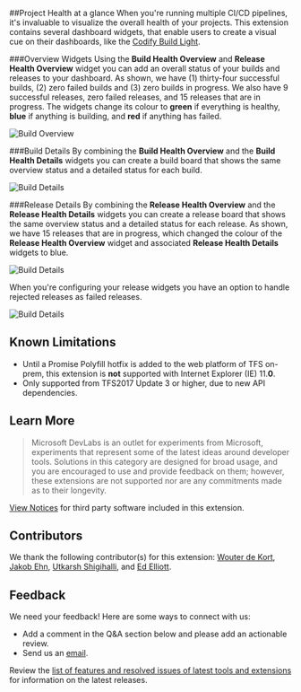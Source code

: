 ##Project Health at a glance
When you're running multiple CI/CD pipelines, it's invaluable to visualize the overall health of your projects. This extension contains several dashboard widgets, that enable users to create a visual cue on their dashboards, like the [Codify Build Light](https://github.com/Codify/build-light).

###Overview Widgets
Using the **Build Health Overview** and **Release Health Overview** widget you can add an overall status of your builds and releases to your dashboard. As shown, we have (1) thirty-four successful builds, (2) zero failed builds and (3) zero builds in progress. We also have 9 successful releases, zero failed releases, and 15 releases that are in progress. The widgets change its colour to **green** if everything is healthy, **blue** if anything is building, and **red** if anything has failed. 

![Build Overview](screenshots/buildoverview.png)

###Build Details
By combining the **Build Health Overview** and the **Build Health Details** widgets you can create a build board that shows the same overview status and a detailed status for each build.

![Build Details](screenshots/builddetails.png)

###Release Details
By combining the **Release Health Overview** and the **Release Health Details** widgets you can create a release board that shows the same overview status and a detailed status for each release. As shown, we have 15 releases that are in progress, which changed the colour of the **Release Health Overview** widget and associated **Release Health Details** widgets to blue.

![Build Details](screenshots/releasedetails.png)

When you're configuring your release widgets you have an option to handle rejected releases as failed releases.

![Build Details](screenshots/releaseconfig.png)

## Known Limitations

- Until a Promise Polyfill hotfix is added to the web platform of TFS on-prem, this extension is **not** supported with Internet Explorer (IE) 11.**0**. 
- Only supported from TFS2017 Update 3 or higher, due to new API dependencies.

## Learn More

> Microsoft DevLabs is an outlet for experiments from Microsoft, experiments that represent some of the latest ideas around developer tools. Solutions in this category are designed for broad usage, and you are encouraged to use and provide feedback on them; however, these extensions are not supported nor are any commitments made as to their longevity.

[View Notices](https://marketplace.visualstudio.com/_apis/public/gallery/publisher/ms-devlabs/extension/TeamProjectHealth/latest/assetbyname/ThirdPartyNotices.txt) for third party software included in this extension.

## Contributors
We thank the following contributor(s) for this extension: [Wouter de Kort](https://blogs.msdn.microsoft.com/willy-peter_schaub/2014/01/21/introducing-the-visual-studio-alm-rangers-wouter-de-kort/), [Jakob Ehn](https://blogs.msdn.microsoft.com/willy-peter_schaub/2011/11/10/introducing-the-visual-studio-alm-rangers-jakob-ehn/), [Utkarsh Shigihalli](https://blogs.msdn.microsoft.com/willy-peter_schaub/2013/07/05/introducing-the-visual-studio-alm-rangers-utkarsh-shigihalli/), and [Ed Elliott](https://blogs.msdn.microsoft.com/visualstudioalmrangers/2016/02/15/introducing-the-visual-studio-alm-rangers-ed-elliott/).

## Feedback

We need your feedback! Here are some ways to connect with us:

- Add a comment in the Q&A section below and please add an actionable review.
- Send us an [email](mailto://mktdevlabs@microsoft.com).

Review the [list of features and resolved issues of latest tools and extensions](https://aka.ms/vsarreleases) for information on the latest releases.